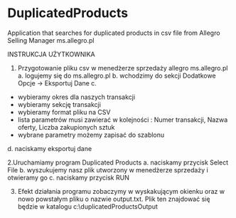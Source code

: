 # DuplicatedProducts
Application that searches for duplicated products in csv file from Allegro Selling Manager ms.allegro.pl


INSTRUKCJA UŻYTKOWNIKA

1. Przygotowanie pliku csv w menedżerze sprzedaży allegro ms.allegro.pl
a. logujemy się do ms.allegro.pl
b. wchodzimy do sekcji Dodatkowe Opcje -> Eksportuj Dane
c. 
- wybieramy okres dla naszych transakcji
- wybieramy sekcję transakcji
- wybieramy format pliku na CSV
- lista parametrów musi zawierać w kolejności : Numer transakcji, Nazwa oferty, Liczba zakupionych sztuk
- wybrane parametry możemy zapisać do szablonu

d. naciskamy eksportuj dane

2.Uruchamiamy program Duplicated Products
a. naciskamy przycisk Select File
b. wyszukujemy nasz plik utworzony w menedżerze sprzedaży i otwieramy go
c. naciskamy przycisk RUN

3. Efekt działania programu zobaczymy w wyskakującym okienku oraz w nowo powstałym pliku o nazwie output.txt.
Plik ten znajdować się będzie w katalogu c:\duplicatedProductsOutput
